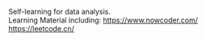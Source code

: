 Self-learning for data analysis. \
Learning Material including:
https://www.nowcoder.com/ \
https://leetcode.cn/
